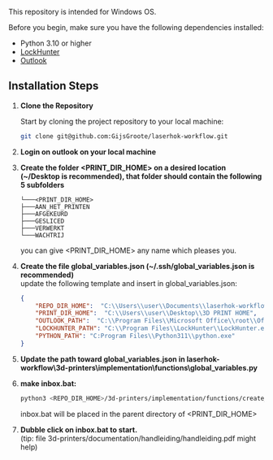 
This repository is intended for Windows OS.

Before you begin, make sure you have the following dependencies installed:

- Python 3.10 or higher
- [LockHunter](https://lockhunter.com/download.htm) 
- [Outlook](https://microsoft-outlook.en.softonic.com/)

## Installation Steps

1. **Clone the Repository**

   Start by cloning the project repository to your local machine:

   ```bash
   git clone git@github.com:GijsGroote/laserhok-workflow.git
   ```

2. **Login on outlook on your local machine**  
   
3. **Create the folder <PRINT_DIR_HOME> on a desired location (~/Desktop is recommended), that folder should contain the following 5 subfolders**

    ```text
   └───<PRINT_DIR_HOME>
    ├───AAN_HET_PRINTEN
    ├───AFGEKEURD
    ├───GESLICED
    ├───VERWERKT
    └───WACHTRIJ
    ```
   
   you can give <PRINT_DIR_HOME> any name which pleases you.
   
4. **Create the file global_variables.json (~/.ssh/global_variables.json is recommended)**  
   update the following template and insert in global_variables.json:
   ```json
   {
       "REPO_DIR_HOME":  "C:\\Users\\user\\Documents\\laserhok-workflow",
       "PRINT_DIR_HOME":  "C:\\Users\\user\\Desktop\\3D PRINT HOME",
       "OUTLOOK_PATH":  "C:\\Program Files\\Microsoft Office\\root\\Office16\\OUTLOOK.EXE",
       "LOCKHUNTER_PATH": "C:\\Program Files\\LockHunter\\LockHunter.exe",
       "PYTHON_PATH": "C:Program Files\\Python311\\python.exe"
   }
   ```

5. **Update the path toward global_variables.json in laserhok-workflow\3d-printers\implementation\functions\global_variables.py**

6. **make inbox.bat:**

   ```bash
   python3 <REPO_DIR_HOME>/3d-printers/implementation/functions/create_inbox.py
   ```
   inbox.bat will be placed in the parent directory of <PRINT_DIR_HOME>
   
7. **Dubble click on inbox.bat to start.**  
(tip: file 3d-printers/documentation/handleiding/handleiding.pdf might help)


    

